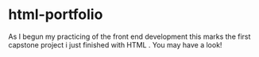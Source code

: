 # html-portfolio
As I begun my practicing of the front end development this marks the first capstone project i just finished with HTML . You may have a look!
